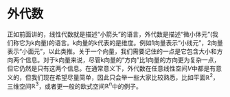 # 外代数

正如前面讲的，线性代数就是描述“小箭头”的语言，外代数是描述“微小体元”(我们称它为k向量)的语言。k向量的k代表的是维度。例如1向量表示“小线元”，2向量表示“小面元”，以此类推。关于一个向量，我们需要记住的一点是它包含大小和方向两个信息。对于k向量来说，尽管k向量的“方向”比1向量的方向更为复杂一点，但它仍然是只有这两个信息。在通常意义下，外代数在任意线性空间$V$中都是有意义的，但我们现在希望尽量简单，因此只会举一些大家比较熟悉，比如平面$\mathbb{R}^2$，三维空间$\mathbb{R}^3$，或者更一般的欧式空间$\mathbb{R}^n$中的例子。